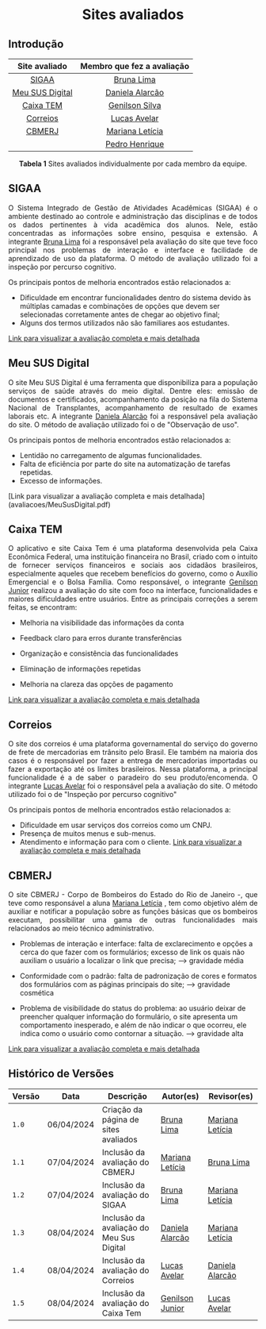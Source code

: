 <h1 align="center"> Sites avaliados </h1>

## Introdução

<p align="justify"></p>

<center>

| Site avaliado | Membro que fez a avaliação|
| :---------------------------------------------: | :----------------------: 
| [SIGAA](#sigaa) | [Bruna Lima](https://github.com/libruna)
| [Meu SUS Digital](#meu-sus-digital) | [Daniela Alarcão](https://github.com/danialarcao) 
| [Caixa TEM](#caixa-tem) | [Genilson Silva](https://github.com/GenilsonJrs) 
| [Correios](#correios) |[Lucas Avelar](https://github.com/LucasAvelar2711)
| [CBMERJ](#cbmerj)| [Mariana Letícia](https://github.com/Marianannn) 
| []()| [Pedro Henrique](https://github.com/https://github.com/PedroHhenriq)

<b>Tabela 1</b> Sites avaliados individualmente por cada membro da equipe.</p>

</center>

## SIGAA

<p align="justify">O Sistema Integrado de Gestão de Atividades Acadêmicas (SIGAA) é o ambiente destinado ao controle e administração das disciplinas e de todos os dados pertinentes à vida acadêmica dos alunos. Nele, estão concentradas as informações sobre ensino, pesquisa e extensão. A integrante <a href="https://github.com/libruna">Bruna Lima</a> foi a responsável pela avaliação do site que teve foco principal nos problemas de interação e interface e facilidade de aprendizado de uso da plataforma. O método de avaliação utilizado foi a inspeção por percurso cognitivo.

Os principais pontos de melhoria encontrados estão relacionados a:</p>

- Dificuldade em encontrar funcionalidades dentro do sistema devido às múltiplas camadas e combinações de opções que devem ser selecionadas corretamente antes de chegar ao objetivo final;
- Alguns dos termos utilizados não são familiares aos estudantes.

[Link para visualizar a avaliação completa e mais detalhada](avaliacoes/sigaa.pdf)

## Meu SUS Digital

<p align="justify">O site Meu SUS Digital é uma ferramenta que disponibiliza para a população serviços de saúde através do meio digital. Dentre eles: emissão de documentos e certificados, acompanhamento da posição na fila do Sistema Nacional de Transplantes, acompanhamento de resultado de exames laborais etc. A integrante <a href="https://github.com/danialarcao">Daniela Alarcão</a> foi a responsável pela avaliação do site. O método de avaliação utilizado foi o de "Observação de uso".</p>

Os principais pontos de melhoria encontrados estão relacionados a: <br>

- Lentidão no carregamento de algumas funcionalidades.
- Falta de eficiência por parte do site na automatização de tarefas repetidas.
- Excesso de informações. 

</p>
[Link para visualizar a avaliação completa e mais detalhada](avaliacoes/MeuSusDigital.pdf)

## Caixa TEM

<p align="justify">
O aplicativo e site Caixa Tem é uma plataforma desenvolvida pela Caixa Econômica Federal, uma instituição financeira no Brasil, criado com o intuito de fornecer serviços financeiros e sociais aos cidadãos brasileiros, especialmente aqueles que recebem benefícios do governo, como o Auxílio Emergencial e o Bolsa Família. Como responsável, o integrante <a href="https://github.com/GenilsonJrs">Genilson Junior</a> realizou a avaliação do site com foco na interface, funcionalidades e maiores dificuldades entre usuários. Entre as principais correções a serem feitas, se encontram: 
</p>
 
- Melhoria na visibilidade das informações da conta

- Feedback claro para erros durante transferências

- Organização e consistência das funcionalidades

- Eliminação de informações repetidas

- Melhoria na clareza das opções de pagamento

[Link para visualizar a avaliação completa e mais detalhada](avaliacoes/CaixaTem.pdf)

## Correios

<p align="justify">O site dos correios é uma plataforma governamental do serviço do governo de frete de mercadorias em trânsito pelo Brasil. Ele também na maioria dos casos é o responsável por fazer a entrega de mercadorias importadas ou fazer a exportação até os limites brasileiros. Nessa plataforma, a principal funcionalidade é a de saber o paradeiro do seu produto/encomenda. O integrante <a href= https://github.com/LucasAvelar2711>Lucas Avelar</a> foi o responsável pela a avaliação do site. O método utilizado foi o de "Inspeção por percurso cognitivo"</p>

Os principais pontos de melhoria encontrados estão relacionados a: <br>

- Dificuldade em usar serviços dos correios como um CNPJ.
- Presença de muitos menus e sub-menus.
- Atendimento e informação para com o cliente.
[Link para visualizar a avaliação completa e mais detalhada](avaliacoes/Correios.pdf)

## CBMERJ

<p align="justify">
O site CBMERJ - Corpo de Bombeiros do Estado do Rio de Janeiro -, que teve como responsável a aluna <a href="https://github.com/Marianannn">Mariana Letícia</a> , tem como objetivo além de auxiliar e notificar a população sobre as funções básicas que os bombeiros executam, possibilitar uma gama de outras funcionalidades mais relacionados ao meio técnico administrativo.
</p>

- Problemas de interação e interface: falta de exclarecimento e opções a cerca do que fazer com os formulários; excesso de link os quais não auxiliam o usuário a localizar o link que precisa; --> gravidade média

- Conformidade com o padrão: falta de padronização de cores e formatos dos formulários com as páginas principais do site; --> gravidade cosmética

- Problema de visibilidade do status do problema: ao usuário deixar de preencher qualquer informação do formulário, o site apresenta um comportamento inesperado, e além de não indicar o que ocorreu, ele indica como o usuário como contornar a situação. --> gravidade alta

[Link para visualizar a avaliação completa e mais detalhada](https://drive.google.com/file/d/1kQxBZX7ceb8yqGvYbOTTB9pGGsW2FqH7/view?usp=sharing)

## Histórico de Versões

<center>

| Versão |    Data    | Descrição                                 | Autor(es)                                       | Revisor(es)                                    |
| ------ | :--------: | ----------------------------------------- | ----------------------------------------------- | ---------------------------------------------- |
| `1.0`   | 06/04/2024 | Criação da página de sites avaliados                         | [Bruna Lima](https://github.com/libruna) | [Mariana Letícia](https://github.com/Marianannn)         | 
| `1.1`   | 07/04/2024 | Inclusão da avaliação do CBMERJ                        | [Mariana Letícia](https://github.com/Marianannn) | [Bruna Lima](https://github.com/libruna)         | 
| `1.2`   | 07/04/2024 | Inclusão da avaliação do SIGAA                        | [Bruna Lima](https://github.com/libruna) | [Mariana Letícia](https://github.com/Marianannn) |         |
| `1.3`   | 08/04/2024 | Inclusão da avaliação do Meu Sus Digital                        | [Daniela Alarcão](https://github.com/danialarcao) | [Mariana Letícia](https://github.com/Marianannn)    |
| `1.4`   | 08/04/2024 | Inclusão da avaliação do Correios                        | [Lucas Avelar](https://github.com/LucasAvelar2711) | [Daniela Alarcão](https://github.com/danialarcao)    |
| `1.5`   | 08/04/2024 | Inclusão da avaliação do Caixa Tem                        | [Genilson Junior](https://github.com/GenilsonJrs) | [Lucas Avelar](https://github.com/LucasAvelar2711)         |  

</center>